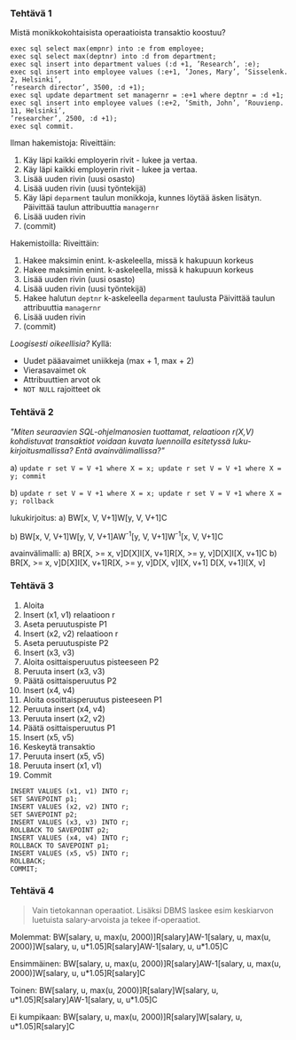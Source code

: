 ### Tehtävä 1

Mistä monikkokohtaisista operaatioista transaktio koostuu?

```
exec sql select max(empnr) into :e from employee;
exec sql select max(deptnr) into :d from department;
exec sql insert into department values (:d +1, ’Research’, :e);
exec sql insert into employee values (:e+1, ’Jones, Mary’, ’Sisselenk. 2, Helsinki’,
’research director’, 3500, :d +1);
exec sql update department set managernr = :e+1 where deptnr = :d +1;
exec sql insert into employee values (:e+2, ’Smith, John’, ’Rouvienp. 11, Helsinki’,
’researcher’, 2500, :d +1);
exec sql commit.
```

Ilman hakemistoja:
Riveittäin:
1. Käy läpi kaikki employerin rivit - lukee ja vertaa.
2. Käy läpi kaikki employerin rivit - lukee ja vertaa.
3. Lisää uuden rivin (uusi osasto)
4. Lisää uuden rivin (uusi työntekijä)
5. Käy läpi `deparment` taulun monikkoja, kunnes löytää äsken lisätyn.
  Päivittää taulun attribuuttia `managernr`
6. Lisää uuden rivin
7. (commit)

Hakemistoilla:
Riveittäin:
1. Hakee maksimin enint. k-askeleella, missä k hakupuun korkeus
2. Hakee maksimin enint. k-askeleella, missä k hakupuun korkeus
3. Lisää uuden rivin (uusi osasto)
4. Lisää uuden rivin (uusi työntekijä)
5. Hakee halutun `deptnr` k-askeleella `deparment` taulusta
  Päivittää taulun attribuuttia `managernr`
6. Lisää uuden rivin
7. (commit)

_Loogisesti oikeellisia?_
Kyllä:
* Uudet pääavaimet uniikkeja (max + 1, max + 2)
* Vierasavaimet ok
* Attribuuttien arvot ok
* `NOT NULL` rajoitteet ok

### Tehtävä 2

_"Miten seuraavien SQL-ohjelmanosien tuottamat, relaatioon r(X,V) kohdistuvat transaktiot voidaan
kuvata luennoilla esitetyssä luku-kirjoitusmallissa? Entä avainvälimallissa?"_

a) `update r set V = V +1 where X = x; update r set V = V +1 where X = y; commit`

b) `update r set V = V +1 where X = x; update r set V = V +1 where X = y; rollback`

lukukirjoitus:
a) BW[x, V, V+1]W[y, V, V+1]C

b) BW[x, V, V+1]W[y, V, V+1]AW<sup>-1</sup>[y, V, V+1]W<sup>-1</sup>[x, V, V+1]C

avainvälimalli:
a) BR[X, >= x, v]D[X]I[X, v+1]R[X, >= y, v]D[X]I[X, v+1]C
b) BR[X, >= x, v]D[X]I[X, v+1]R[X, >= y, v]D[X, v]I[X, v+1]
  D[X, v+1]I[X, v]

### Tehtävä 3

1. Aloita
2. Insert (x1, v1) relaatioon r
3. Aseta peruutuspiste P1
4. Insert (x2, v2) relaatioon r
5. Aseta peruutuspiste P2
6. Insert (x3, v3)
7. Aloita osittaisperuutus pisteeseen P2
8. Peruuta insert (x3, v3)
9. Päätä osittaisperuutus P2
10. Insert (x4, v4)
11. Aloita osoittaisperuutus pisteeseen P1
12. Peruuta insert (x4, v4)
13. Peruuta insert (x2, v2)
14. Päätä osittaisperuutus P1
15. Insert (x5, v5)
16. Keskeytä transaktio
17. Peruuta insert (x5, v5)
18. Peruuta insert (x1, v1)
19. Commit

```
INSERT VALUES (x1, v1) INTO r;
SET SAVEPOINT p1;
INSERT VALUES (x2, v2) INTO r;
SET SAVEPOINT p2;
INSERT VALUES (x3, v3) INTO r;
ROLLBACK TO SAVEPOINT p2;
INSERT VALUES (x4, v4) INTO r;
ROLLBACK TO SAVEPOINT p1;
INSERT VALUES (x5, v5) INTO r;
ROLLBACK;
COMMIT;
```


### Tehtävä 4
>Vain tietokannan operaatiot. Lisäksi DBMS laskee esim keskiarvon luetuista salary-arvoista ja tekee if-operaatiot.

Molemmat:
BW[salary, u, max(u, 2000)]R[salary]AW-1[salary, u, max(u, 2000)]W[salary, u, u\*1.05]R[salary]AW-1[salary, u, u\*1.05]C

Ensimmäinen:
BW[salary, u, max(u, 2000)]R[salary]AW-1[salary, u, max(u, 2000)]W[salary, u, u\*1.05]R[salary]C

Toinen:
BW[salary, u, max(u, 2000)]R[salary]W[salary, u, u\*1.05]R[salary]AW-1[salary, u, u\*1.05]C

Ei kumpikaan:
BW[salary, u, max(u, 2000)]R[salary]W[salary, u, u\*1.05]R[salary]C
